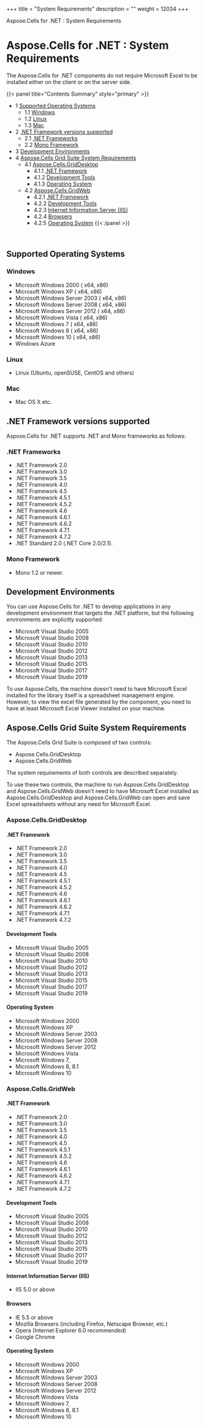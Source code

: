 +++
title = "System Requirements" 
description = "" 
weight = 12034 
+++

Aspose.Cells for .NET : System Requirements  

# Aspose.Cells for .NET : System Requirements


The Aspose.Cells for .NET components do not require Microsoft Excel to be installed either on the client or on the server side.

{{< panel title="Contents Summary" style="primary" >}}
*   1 [Supported Operating Systems](#SystemRequirements-SupportedOperatingSystems)
    *   1.1 [Windows](#SystemRequirements-Windows)
    *   1.2 [Linux](#SystemRequirements-Linux)
    *   1.3 [Mac](#SystemRequirements-Mac)
*   2 [.NET Framework versions supported](#SystemRequirements-.NETFrameworkversionssupported)
    *   2.1 [.NET Frameworks](#SystemRequirements-.NETFrameworks)
    *   2.2 [Mono Framework](#SystemRequirements-MonoFramework)
*   3 [Development Environments](#SystemRequirements-DevelopmentEnvironments)
*   4 [Aspose.Cells Grid Suite System Requirements](#SystemRequirements-Aspose.CellsGridSuiteSystemRequirements)
    *   4.1 [Aspose.Cells.GridDesktop](#SystemRequirements-Aspose.Cells.GridDesktop)
        *   4.1.1 [.NET Framework](#SystemRequirements-.NETFramework)
        *   4.1.2 [Development Tools](#SystemRequirements-DevelopmentTools)
        *   4.1.3 [Operating System](#SystemRequirements-OperatingSystem)
    *   4.2 [Aspose.Cells.GridWeb](#SystemRequirements-Aspose.Cells.GridWeb)
        *   4.2.1 [.NET Framework](#SystemRequirements-.NETFramework.1)
        *   4.2.2 [Development Tools](#SystemRequirements-DevelopmentTools.1)
        *   4.2.3 [Internet Information Server (IIS)](#SystemRequirements-InternetInformationServer(IIS))
        *   4.2.4 [Browsers](#SystemRequirements-Browsers)
        *   4.2.5 [Operating System](#SystemRequirements-OperatingSystem.1)
{{< /panel >}}
 

 

## Supported Operating Systems

### Windows

*   Microsoft Windows 2000 ( x64, x86)
*   Microsoft Windows XP ( x64, x86)
*   Microsoft Windows Server 2003 ( x64, x86)
*   Microsoft Windows Server 2008 ( x64, x86)
*   Microsoft Windows Server 2012 ( x64, x86)
*   Microsoft Windows Vista ( x64, x86)
*   Microsoft Windows 7 ( x64, x86)
*   Microsoft Windows 8 ( x64, x86)
*   Microsoft Windows 10 ( x64, x86)
*   Windows Azure

### Linux

*   Linux (Ubuntu, openSUSE, CentOS and others)

### Mac

*   Mac OS X etc.

## .NET Framework versions supported

Aspose.Cells for .NET supports .NET and Mono frameworks as follows:

### .NET Frameworks

*   .NET Framework 2.0
*   .NET Framework 3.0
*   .NET Framework 3.5
*   .NET Framework 4.0
*   .NET Framework 4.5
*   .NET Framework 4.5.1
*   .NET Framework 4.5.2
*   .NET Framework 4.6
*   .NET Framework 4.6.1
*   .NET Framework 4.6.2
*   .NET Framework 4.7.1
*   .NET Framework 4.7.2
*   .NET Standard 2.0 (.NET Core 2.0/2.1).

### Mono Framework

*   Mono 1.2 or newer.

## Development Environments

You can use Aspose.Cells for .NET to develop applications in any development environment that targets the .NET platform, but the following environments are explicitly supported:

*   Microsoft Visual Studio 2005
*   Microsoft Visual Studio 2008
*   Microsoft Visual Studio 2010
*   Microsoft Visual Studio 2012
*   Microsoft Visual Studio 2013
*   Microsoft Visual Studio 2015
*   Microsoft Visual Studio 2017
*   Microsoft Visual Studio 2019

To use Aspose.Cells, the machine doesn't need to have Microsoft Excel installed for the library itself is a spreadsheet management engine. However, to view the excel file generated by the component, you need to have at least Microsoft Excel Viewer installed on your machine.

## Aspose.Cells Grid Suite System Requirements

The Aspose.Cells Grid Suite is composed of two controls:

*   Aspose.Cells.GridDesktop
*   Aspose.Cells.GridWeb

The system requirements of both controls are described separately.

To use these two controls, the machine to run Aspose.Cells.GridDesktop and Aspose.Cells.GridWeb doesn't need to have Microsoft Excel installed as Aspose.Cells.GridDesktop and Aspose.Cells.GridWeb can open and save Excel spreadsheets without any need for Microsoft Excel.

### Aspose.Cells.GridDesktop

#### .NET Framework

*   .NET Framework 2.0
*   .NET Framework 3.0
*   .NET Framework 3.5
*   .NET Framework 4.0
*   .NET Framework 4.5
*   .NET Framework 4.5.1
*   .NET Framework 4.5.2
*   .NET Framework 4.6
*   .NET Framework 4.6.1
*   .NET Framework 4.6.2
*   .NET Framework 4.7.1
*   .NET Framework 4.7.2

#### Development Tools

*   Microsoft Visual Studio 2005
*   Microsoft Visual Studio 2008
*   Microsoft Visual Studio 2010
*   Microsoft Visual Studio 2012
*   Microsoft Visual Studio 2013
*   Microsoft Visual Studio 2015
*   Microsoft Visual Studio 2017
*   Microsoft Visual Studio 2019

#### Operating System

*   Microsoft Windows 2000
*   Microsoft Windows XP
*   Microsoft Windows Server 2003
*   Microsoft Windows Server 2008
*   Microsoft Windows Server 2012
*   Microsoft Windows Vista
*   Microsoft Windows 7, 
*   Microsoft Windows 8, 8.1
*   Microsoft Windows 10

### Aspose.Cells.GridWeb

#### .NET Framework

*   .NET Framework 2.0
*   .NET Framework 3.0
*   .NET Framework 3.5
*   .NET Framework 4.0
*   .NET Framework 4.5
*   .NET Framework 4.5.1
*   .NET Framework 4.5.2
*   .NET Framework 4.6
*   .NET Framework 4.6.1
*   .NET Framework 4.6.2
*   .NET Framework 4.7.1
*   .NET Framework 4.7.2

#### Development Tools

*   Microsoft Visual Studio 2005
*   Microsoft Visual Studio 2008
*   Microsoft Visual Studio 2010
*   Microsoft Visual Studio 2012
*   Microsoft Visual Studio 2013
*   Microsoft Visual Studio 2015
*   Microsoft Visual Studio 2017
*   Microsoft Visual Studio 2019

#### Internet Information Server (IIS)

*   IIS 5.0 or above

#### Browsers

*   IE 5.5 or above
*   Mozilla Browsers (including Firefox, Netscape Browser, etc.)
*   Opera (Internet Explorer 6.0 recommended)
*   Google Chrome

#### Operating System

*   Microsoft Windows 2000
*   Microsoft Windows XP
*   Microsoft Windows Server 2003
*   Microsoft Windows Server 2008
*   Microsoft Windows Server 2012
*   Microsoft Windows Vista
*   Microsoft Windows 7, 
*   Microsoft Windows 8, 8.1
*   Microsoft Windows 10

